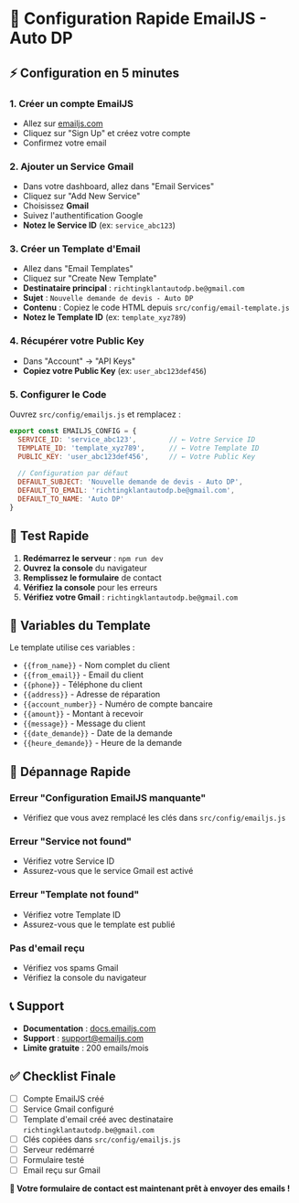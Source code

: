 # 🚀 Configuration Rapide EmailJS - Auto DP

## ⚡ Configuration en 5 minutes

### 1. **Créer un compte EmailJS**
- Allez sur [emailjs.com](https://www.emailjs.com/)
- Cliquez sur "Sign Up" et créez votre compte
- Confirmez votre email

### 2. **Ajouter un Service Gmail**
- Dans votre dashboard, allez dans "Email Services"
- Cliquez sur "Add New Service"
- Choisissez **Gmail**
- Suivez l'authentification Google
- **Notez le Service ID** (ex: `service_abc123`)

### 3. **Créer un Template d'Email**
- Allez dans "Email Templates"
- Cliquez sur "Create New Template"
- **Destinataire principal** : `richtingklantautodp.be@gmail.com`
- **Sujet** : `Nouvelle demande de devis - Auto DP`
- **Contenu** : Copiez le code HTML depuis `src/config/email-template.js`
- **Notez le Template ID** (ex: `template_xyz789`)

### 4. **Récupérer votre Public Key**
- Dans "Account" → "API Keys"
- **Copiez votre Public Key** (ex: `user_abc123def456`)

### 5. **Configurer le Code**
Ouvrez `src/config/emailjs.js` et remplacez :

```javascript
export const EMAILJS_CONFIG = {
  SERVICE_ID: 'service_abc123',        // ← Votre Service ID
  TEMPLATE_ID: 'template_xyz789',      // ← Votre Template ID
  PUBLIC_KEY: 'user_abc123def456',     // ← Votre Public Key
  
  // Configuration par défaut
  DEFAULT_SUBJECT: 'Nouvelle demande de devis - Auto DP',
  DEFAULT_TO_EMAIL: 'richtingklantautodp.be@gmail.com',
  DEFAULT_TO_NAME: 'Auto DP'
}
```

## 🧪 Test Rapide

1. **Redémarrez le serveur** : `npm run dev`
2. **Ouvrez la console** du navigateur
3. **Remplissez le formulaire** de contact
4. **Vérifiez la console** pour les erreurs
5. **Vérifiez votre Gmail** : `richtingklantautodp.be@gmail.com`

## 🎯 Variables du Template

Le template utilise ces variables :
- `{{from_name}}` - Nom complet du client
- `{{from_email}}` - Email du client
- `{{phone}}` - Téléphone du client
- `{{address}}` - Adresse de réparation
- `{{account_number}}` - Numéro de compte bancaire
- `{{amount}}` - Montant à recevoir
- `{{message}}` - Message du client
- `{{date_demande}}` - Date de la demande
- `{{heure_demande}}` - Heure de la demande

## 🚨 Dépannage Rapide

### Erreur "Configuration EmailJS manquante"
- Vérifiez que vous avez remplacé les clés dans `src/config/emailjs.js`

### Erreur "Service not found"
- Vérifiez votre Service ID
- Assurez-vous que le service Gmail est activé

### Erreur "Template not found"
- Vérifiez votre Template ID
- Assurez-vous que le template est publié

### Pas d'email reçu
- Vérifiez vos spams Gmail
- Vérifiez la console du navigateur

## 📞 Support

- **Documentation** : [docs.emailjs.com](https://docs.emailjs.com/)
- **Support** : [support@emailjs.com](mailto:support@emailjs.com)
- **Limite gratuite** : 200 emails/mois

## ✅ Checklist Finale

- [ ] Compte EmailJS créé
- [ ] Service Gmail configuré
- [ ] Template d'email créé avec destinataire `richtingklantautodp.be@gmail.com`
- [ ] Clés copiées dans `src/config/emailjs.js`
- [ ] Serveur redémarré
- [ ] Formulaire testé
- [ ] Email reçu sur Gmail

**🎉 Votre formulaire de contact est maintenant prêt à envoyer des emails !**
